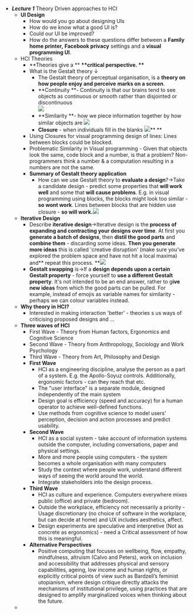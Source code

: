 -  _**Lecture 1**_   Theory Driven approaches to HCI
    - **UI Design** 
        - How would you go about designing UIs
        - How do we know what a good UI is?
        - Could our UI be improved?
        - How do the answers to these questions differ between a **Family home printer,** **Facebook privacy** settings and a **visual programming UI**.
    - HCI Theories
        - **Theories give a ** __**critical perspective. **__  
        - What is the Gestalt theory ↓ 
            - The Gestalt theory of perceptual organisation, is a **theory on how people enjoy and perceive** **marks on a screen**. 
            - **Continuity **-  Continuity is that our brains tend to see objects as continuous or smooth rather than disjointed or discontinuous  
![](local://C:/Users/malac/remnote/Malachy_O'Connor/files/S9nuVLYthKXuGuFdgE0vUibDhynR1XvRBkxj7A49bUFCDbklzBEEYrBfGvydkIWsIyHIMaS-PA83-IOGmAcF8p1gxDgRaoMxYj1dWxV41qa34GaHdv9GBZPGHPAR_SWO.png) 
            - **Similarity **- how we piece information together by how similar objects are  ![](local://C:/Users/malac/remnote/Malachy_O'Connor/files/eUxUjVwn49Oo06KksV7SpLxLR8BMg9p8X2E0cxeCb1bRrPDOn6RYPGsj4EAS7gDVUAiqf9cKiFeJIx70EqqrqdJSfF3NyNcwFotE37YD1Tv0dpr6RNgRp9bceYXyEQ2H.png) 
            - **Closure** - when individuals fill in the blanks
  ![](local://C:/Users/malac/remnote/Malachy_O'Connor/files/YZvz-laQSfMkMiW4HmZ0iqXrK6S0VistpU_v_KyJ73PnM1Yk1MJeF7-yj6Wnuuc6k9wtYW6bbQ0jXMQzsQ219QwhXqe2GlXJbvVMcpbHZ4dk7a2eKnuXgTuD-EezuoG5.png)** ** 
        - Using Closures for visual programming design of lines: Lines between blocks could be blocked.
        - Problematic Similarity in Visual programming - Given that objects look the same, code block and a number, is that a problem? Non-programmers think a number & a computation resulting in a numbers are not the same. 
        - **Summary of Gestalt theory application** 
            - How can we use Gestalt theory to **evaluate a design**?→Take a candidate design - predict some properties that **will work well** and some that **will cause problems**. E.g. in visual programming using blocks, the blocks might look too similar - **so wont work**. Lines between blocks that are hidden use closure - **so will work.**![](local://C:/Users/malac/remnote/Malachy_O'Connor/files/2MczzW4gbyTgZC1oV9UKKiGWX9i7WXxqj_Eaftmw8XBuh6bQ8y01DEq4ScxqDXxBxlHrD-qgwmlA4kPUDG5LprvCw0768Bf81HwlGIzm-C1uHJxStbrBq7LPvAyXzNym.png) 
    - **Iterative Design**
        - Describe **iterative design**→Iterative design is the **process of expanding and contracting your designs over time**. At first you **generate a batch of designs**, then **distil the good parts** and **combine them** - discarding some ideas. **Then you generate more ideas** this is called 'creative disruption' (make sure you've explored the problem space and have not hit a local maxima) and** repeat this process. **![](local://C:/Users/malac/remnote/Malachy_O'Connor/files/ubld7KHOuUQKWOjU9NtbzKy3_pwVT6Ywop-fIqjwxA0Dcm7ATSKnN8uZSBPjAP7jcZZgEn_po9dBjrIQZVyVvgmS9F3GTQXEIkPfSrj30judQBs86_ndNfgwMVGwmVpY.png) 
        - **Gestalt swapping** is→If a **design depends upon a certain Gestalt property** - force yourself to **use a different Gestalt property**. It's not intended to be an end answer, rather to g**ive new ideas** from which the good parts can be pulled.
For example, instead of emojis as variable names for similarity - perhaps we can colour variables instead.
    - **Why theory in HCI?**
        - Interested in making interaction 'better' - theories s us ways of criticising proposed designs and ...
    - **Three waves of HCI**
        - First Wave - Theory from Human factors, Ergonomics and Cognitive Science
        - Second Wave - Theory from Anthropology, Sociology and Work Psychology
        - Third Wave - Theory from Art, Philosophy and Design
        - **First Wave**
            - HCI as a engineering discipline, analyse the person as a part of a system. E.g. the Apollo-Soyuz controls. Additionally, ergonomic factors - can they reach that etc.
            - The "user interface" is a separate module, designed independently of the main system
            - Design goal is efficiency (speed and accuracy) for a human operator to achieve well-defined functions.
            - Use methods from cognitive science to model users' perception, decision and action processes and predict usability.
        - **Second Wave**
            - HCI as a social system - take account of information systems outside the computer, including conversations, paper and physical settings.
            - More and more people using computers - the system becomes a whole organisation with many computers
            - Study the context where people work, understand different ways of seeing the world around the world.
            - Integrate stakeholders into the design process.
        - **Third Wave**
            - HCI as culture and experience. Computers everywhere mixes public (office) and private (bedroom).
            - Outside the workplace, efficiency not necessarily a priority - Usage discretionary (no choice of software in the workplace, but can decide at home) and UX includes aesthetics, affect.
            - Design experiments are speculative and interpretive (Not as concrete as ergonomics) - need a Critical assessment of how this is meaningful. 
        - **Alternative Perspectives** 
            - Positive computing that focuses on wellbeing, flow, empathy, mindfulness, altruism (Calvo and Peters), work  on inclusion and accessibility that addresses physical and sensory capabilities, ageing, low income  and human rights, or explicitly critical points of view such as Bardzell’s feminist utopianism, where  design critique directly attacks the mechanisms of institutional privilege, using practices that are  designed to amplify marginalized voices when thinking about the future.
    - 
